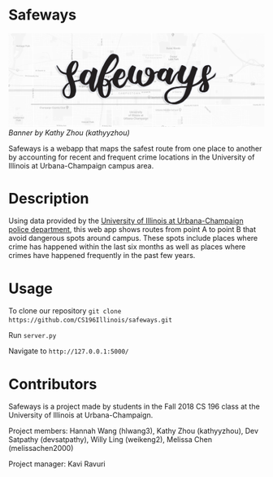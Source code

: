 # Safeways
![alt text](https://github.com/CS196Illinois/safeways/blob/master/static/banner.png "Safeways Banner")
_Banner by Kathy Zhou (kathyyzhou)_

Safeways is a webapp that maps the safest route from one place to another by accounting for recent and frequent crime locations in the University of Illinois at Urbana-Champaign campus area. 

# Description
Using data provided by the <a href="https://moto.data.socrata.com/dataset/University-of-Illinois-Police-Department/3h5f-6xbh">University of Illinois at Urbana-Champaign police department</a>, this web app shows routes from point A to point B that avoid dangerous spots around campus. These spots include places where crime has happened within the last six months as well as places where crimes have happened frequently in the past few years. 

# Usage
To clone our repository `git clone https://github.com/CS196Illinois/safeways.git`

Run `server.py`

Navigate to `http://127.0.0.1:5000/`

# Contributors
Safeways is a project made by students in the Fall 2018 CS 196 class at the University of Illinois at Urbana-Champaign.

Project members: Hannah Wang (hlwang3), Kathy Zhou (kathyyzhou), Dev Satpathy (devsatpathy), Willy Ling (weikeng2), Melissa Chen (melissachen2000)

Project manager: Kavi Ravuri
